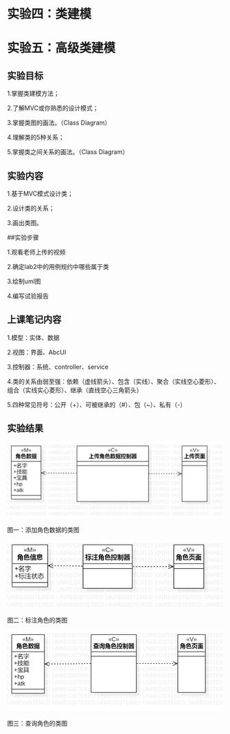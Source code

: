 # 实验四：类建模  

# 实验五：高级类建模

## 实验目标

1.掌握类建模方法；

2.了解MVC或你熟悉的设计模式；

3.掌握类图的画法。（Class Diagram）

4.理解类的5种关系；

5.掌握类之间关系的画法。（Class Diagram）

## 实验内容

1.基于MVC模式设计类；

2.设计类的关系；

3.画出类图。

##实验步骤

1.观看老师上传的视频

2.确定lab2中的用例规约中哪些属于类

3.绘制uml图

4.编写试验报告

## 上课笔记内容

1.模型：实体、数据

2.视图：界面、AbcUI

3.控制器：系统、controller、service

4.类的关系由弱至强：依赖（虚线箭头）、包含（实线）、聚合（实线空心菱形）、组合（实线实心菱形）、继承（直线空心三角箭头）

5.四种常见符号：公开（+）、可被继承的（#）、包（~）、私有（-）

## 实验结果

![upload](./upload2.jpg)

图一：添加角色数据的类图

![mark](./mark2.jpg)

图二：标注角色的类图

![query](./query2.jpg)

图三：查询角色的类图
